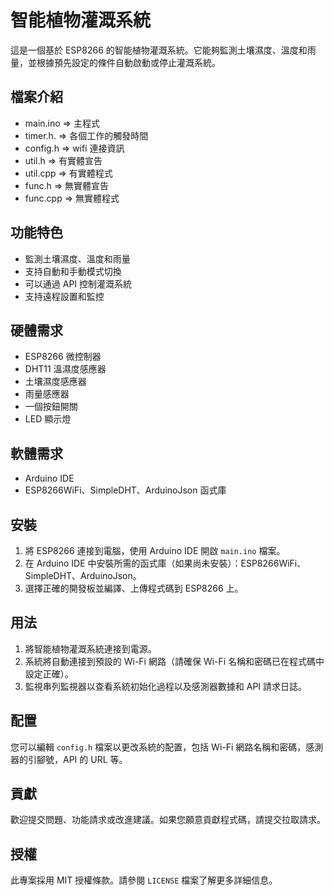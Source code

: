 # 智能植物灌溉系統

這是一個基於 ESP8266 的智能植物灌溉系統。它能夠監測土壤濕度、溫度和雨量，並根據預先設定的條件自動啟動或停止灌溉系統。

## 檔案介紹

- main.ino  => 主程式
- timer.h.  => 各個工作的觸發時間
- config.h  => wifi 連接資訊
- util.h    => 有實體宣告
- util.cpp  => 有實體程式
- func.h    => 無實體宣告
- func.cpp  => 無實體程式

## 功能特色

- 監測土壤濕度、溫度和雨量
- 支持自動和手動模式切換
- 可以通過 API 控制灌溉系統
- 支持遠程設置和監控

## 硬體需求

- ESP8266 微控制器
- DHT11 溫濕度感應器
- 土壤濕度感應器
- 雨量感應器
- 一個按鈕開關
- LED 顯示燈

## 軟體需求

- Arduino IDE
- ESP8266WiFi、SimpleDHT、ArduinoJson 函式庫

## 安裝

1. 將 ESP8266 連接到電腦，使用 Arduino IDE 開啟 `main.ino` 檔案。
2. 在 Arduino IDE 中安裝所需的函式庫（如果尚未安裝）：ESP8266WiFi、SimpleDHT、ArduinoJson。
3. 選擇正確的開發板並編譯、上傳程式碼到 ESP8266 上。

## 用法

1. 將智能植物灌溉系統連接到電源。
2. 系統將自動連接到預設的 Wi-Fi 網路（請確保 Wi-Fi 名稱和密碼已在程式碼中設定正確）。
3. 監視串列監視器以查看系統初始化過程以及感測器數據和 API 請求日誌。

## 配置

您可以編輯 `config.h` 檔案以更改系統的配置，包括 Wi-Fi 網路名稱和密碼，感測器的引腳號，API 的 URL 等。

## 貢獻

歡迎提交問題、功能請求或改進建議。如果您願意貢獻程式碼，請提交拉取請求。

## 授權

此專案採用 MIT 授權條款。請參閱 `LICENSE` 檔案了解更多詳細信息。
